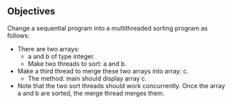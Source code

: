 ## Objectives

Change a sequential program into a multithreaded sorting program as follows: 
- There are two arrays: 
  - a and b of type integer.
  - Make two threads to sort: a and b.
- Make a third thread to merge these two arrays into array: c.
  - The method: main should display array c.
- Note that the two sort threads should work concurrently. Once the array a and b are sorted, the merge thread merges them.
